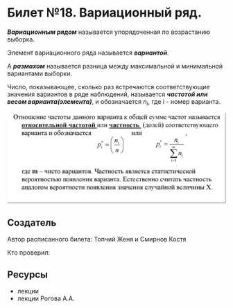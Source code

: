 # Билет №18. Вариационный ряд.

***Вариационным рядом*** называется упорядоченная по возрастанию выборка.

Элемент вариационного ряда называется ***вариантой***.

А ***размахом*** называется разница между максимальной и минимальной вариантами выборки.

Число, показывающее, сколько раз встречаются соответствующие значения вариантов в ряде наблюдений, называется ***частотой или весом варианта(элемента)***, и обозначается $n_i$, где i - номер варианта.

![Вариационный ряд](./q18i1.png)
## Создатель

Автор расписанного билета: Топчий Женя и Смирнов Костя

Кто проверил:


## Ресурсы
- лекции
- лекции Рогова А.А.

